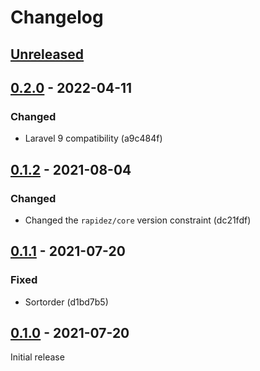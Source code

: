 # Changelog

## [Unreleased](https://github.com/org/repo/compare/0.2.0...master)

## [0.2.0](https://github.com/org/repo/compare/0.1.2...0.2.0) - 2022-04-11

### Changed

- Laravel 9 compatibility (a9c484f)

## [0.1.2](https://github.com/org/repo/compare/0.1.1...0.1.2) - 2021-08-04

### Changed

- Changed the `rapidez/core` version constraint (dc21fdf)

## [0.1.1](https://github.com/org/repo/compare/0.1.0...0.1.1) - 2021-07-20

### Fixed

- Sortorder (d1bd7b5)

## [0.1.0](https://github.com/org/repo/compare/9ae02db02d8d1722284457de20218b0bff5201d8...0.1.0) - 2021-07-20

Initial release
